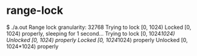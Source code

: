 # range-lock

$ ./a.out
Range lock granularity: 32768
Trying to lock [0, 1024)
Locked [0, 1024) properly, sleeping for 1 second...
Trying to lock [0, 1024*1024)
Unlocked [0, 1024) properly
Locked [0, 1024*1024) properly
Unlocked [0, 1024*1024) properly
